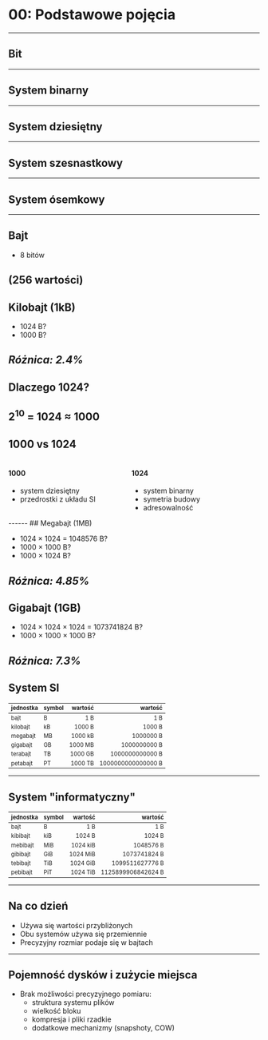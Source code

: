 # 00: Podstawowe pojęcia
------
## Bit
------
## System binarny
------
## System dziesiętny
------
## System szesnastkowy
------
## System ósemkowy
------
## Bajt

* 8 bitów

(256 wartości)
------
## Kilobajt (1kB)

* 1024 B?
* 1000 B?

*Różnica: 2.4%*
---
## Dlaczego 1024?

2<sup>10</sup> = 1024 ≈ 1000
---
## 1000 vs 1024

<div style='display: flex'>
<div style='width: 49%' class=fragment>
  <h4>1000</h4>
  <ul>
  <li>system dziesiętny</li>
  <li>przedrostki z układu SI</li>
  </ul>
</div>

<div style='width: 49%' class=fragment>
  <h4>1024</h4>
  <ul>
  <li>system binarny</li>
  <li>symetria budowy</li>
  <li>adresowalność</li>
  </ul>
</div>
</div>
------
## Megabajt (1MB)

* 1024 × 1024 = 1048576 B? 
* 1000 × 1000 B?
* 1000 × 1024 B?

*Różnica: 4.85%*
------
## Gigabajt (1GB)

* 1024 × 1024 × 1024 = 1073741824 B?
* 1000 × 1000 × 1000 B?

*Różnica: 7.3%*
------
## System SI

| jednostka| symbol |wartość | wartość |
|----------|--------|-------:|--------:|
| bajt     | B      |     1 B | 1 B |
| kilobajt | kB     |  1000 B | 1000 B |
| megabajt | MB     | 1000 kB | 1000000 B |
| gigabajt | GB     | 1000 MB | 1000000000 B |
| terabajt | TB     | 1000 GB | 1000000000000 B |
| petabajt | PT     | 1000 TB | 1000000000000000 B |
<style>
#system-si + table { font-size: 0.8em; }
</style>
---
## System "informatyczny"

| jednostka| symbol |wartość | wartość |  
|----------|--------|-------:|--------:|
| bajt     | B      |     1 B | 1 B |
| kibibajt | kiB    |  1024 B | 1024 B |
| mebibajt | MiB    | 1024 kiB | 1048576 B |
| gibibajt | GiB    | 1024 MiB | 1073741824 B |
| tebibajt | TiB    | 1024 GiB | 1099511627776 B |
| pebibajt | PiT    | 1024 TiB | 1125899906842624 B |
<style>
#system-informatyczny + table { font-size: 0.8em; }
</style>
------
## Na co dzień

- Używa się wartości przybliżonych
- Obu systemów używa się przemiennie
- Precyzyjny rozmiar podaje się w bajtach
------
## Pojemność dysków i zużycie miejsca

- Brak możliwości precyzyjnego pomiaru:
  - struktura systemu plików
  - wielkość bloku
  - kompresja i pliki rzadkie
  - dodatkowe mechanizmy (snapshoty, COW)

